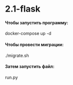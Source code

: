 # 2.1-flask
#### Чтобы запустить программу:  
docker-compose up -d
#### Чтобы провести миграции:  
./migrate.sh
#### Затем запустить файл:  
run.py
